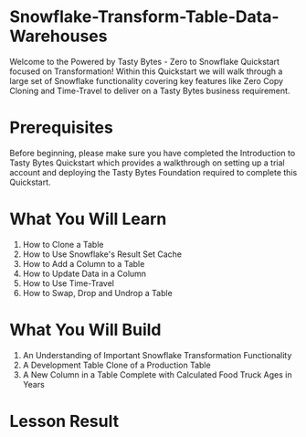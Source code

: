 # Snowflake-Transform-Table-Data-Warehouses
Welcome to the Powered by Tasty Bytes - Zero to Snowflake Quickstart focused on Transformation!  Within this Quickstart we will walk through a large set of Snowflake functionality covering key features like Zero Copy Cloning and Time-Travel to deliver on a Tasty Bytes business requirement.

# Prerequisites
Before beginning, please make sure you have completed the Introduction to Tasty Bytes Quickstart which provides a walkthrough on setting up a trial account and deploying the Tasty Bytes Foundation required to complete this Quickstart.
# What You Will Learn
1.  How to Clone a Table
2.  How to Use Snowflake's Result Set Cache
3.  How to Add a Column to a Table
4.  How to Update Data in a Column
5.  How to Use Time-Travel
6.  How to Swap, Drop and Undrop a Table
   
# What You Will Build
1.  An Understanding of Important Snowflake Transformation Functionality
2.  A Development Table Clone of a Production Table
3.  A New Column in a Table Complete with Calculated Food Truck Ages in Years

# Lesson Result

